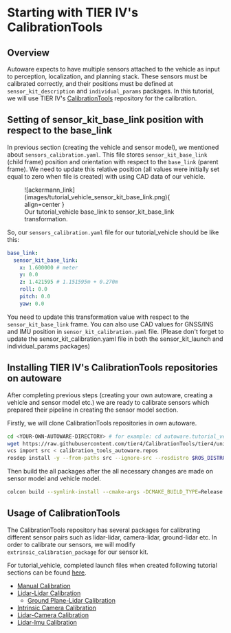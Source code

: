# Starting with TIER IV's CalibrationTools

## Overview

Autoware expects to have multiple sensors attached to the vehicle as input to perception,
localization,
and planning stack.
These sensors must be calibrated correctly,
and their positions must be defined at `sensor_kit_description` and `individual_params` packages.
In this tutorial,
we will use TIER IV's [CalibrationTools](https://github.com/tier4/CalibrationTools) repository for the calibration.

## Setting of sensor_kit_base_link position with respect to the base_link

In previous section (creating the vehicle and sensor model),
we mentioned about `sensors_calibration.yaml`.
This file stores `sensor_kit_base_link` (child frame) position and orientation with respect to the
`base_link` (parent frame).
We need to update this relative position
(all values were initially set equal to zero when file is created)
with using CAD data of our vehicle.

<figure markdown>
  ![ackermann_link](images/tutorial_vehicle_sensor_kit_base_link.png){ align=center }
  <figcaption>
  Our tutorial_vehicle base_link to sensor_kit_base_link transformation.
  </figcaption>
</figure>

So, our `sensors_calibration.yaml` file for our tutorial_vehicle should be like this:

```yaml
base_link:
  sensor_kit_base_link:
    x: 1.600000 # meter
    y: 0.0
    z: 1.421595 # 1.151595m + 0.270m
    roll: 0.0
    pitch: 0.0
    yaw: 0.0
```

You need to update this transformation value with respect to the `sensor_kit_base_link` frame.
You can also use CAD values for GNSS/INS and IMU position in `sensor_kit_calibration.yaml` file.
(Please don't forget
to update the sensor_kit_calibration.yaml file in both the sensor_kit_launch and individual_params packages)

## Installing TIER IV's CalibrationTools repositories on autoware

After completing previous steps (creating your own autoware,
creating a vehicle and sensor model etc.)
we are ready to calibrate sensors which prepared their pipeline in creating the sensor model section.

Firstly, we will clone CalibrationTools repositories in own autoware.

```bash
cd <YOUR-OWN-AUTOWARE-DIRECTORY> # for example: cd autoware.tutorial_vehicle
wget https://raw.githubusercontent.com/tier4/CalibrationTools/tier4/universe/calibration_tools_autoware.repos
vcs import src < calibration_tools_autoware.repos
rosdep install -y --from-paths src --ignore-src --rosdistro $ROS_DISTRO
```

Then build the all packages
after the all necessary changes are made on sensor model and vehicle model.

```bash
colcon build --symlink-install --cmake-args -DCMAKE_BUILD_TYPE=Release
```

## Usage of CalibrationTools

The CalibrationTools repository has several packages
for calibrating different sensor pairs such as lidar-lidar,
camera-lidar, ground-lidar etc. In order to calibrate our sensors,
we will modify `extrinsic_calibration_package` for our sensor kit.

For tutorial_vehicle,
completed launch files when created following tutorial sections can be found [here](https://github.com/leo-drive/calibration_tools_tutorial_vehicle/tree/tutorial_vehicle/sensor/extrinsic_calibration_manager/launch/tutorial_vehicle_sensor_kit).

- [Manual Calibration](../extrinsic-manual-calibration/index.md)
- [Lidar-Lidar Calibration](../lidar-lidar-calibration/index.md)
  - [Ground Plane-Lidar Calibration](../ground-lidar-calibration/index.md)
- [Intrinsic Camera Calibration](../intrinsic-camera-calibration/index.md)
- [Lidar-Camera Calibration](../lidar-camera-calibration/index.md)
- [Lidar-Imu Calibration](../lidar-imu-calibration/index.md)
